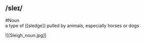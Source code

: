 ## /sleɪ/ 
#Noun  
a type of [[sledge]] pulled by animals, especially horses or dogs

![[Sleigh_noun.jpg]]